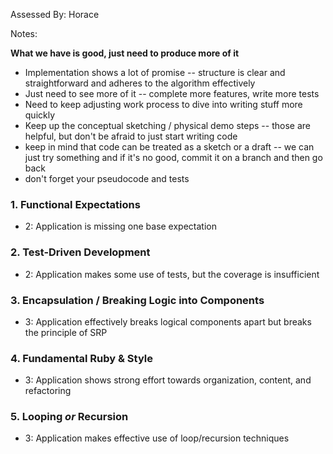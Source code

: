 Assessed By: Horace

Notes:

__What we have is good, just need to produce more of it__

* Implementation shows a lot of promise -- structure is clear and straightforward
and adheres to the algorithm effectively
* Just need to see more of it -- complete more features, write more tests
* Need to keep adjusting work process to dive into writing stuff more quickly
* Keep up the conceptual sketching / physical demo steps -- those are helpful,
but don't be afraid to just start writing code
* keep in mind that code can be treated as a sketch or a draft -- we can just
try something and if it's no good, commit it on a branch and then go back
* don't forget your pseudocode and tests

### 1. Functional Expectations

* 2: Application is missing one base expectation

### 2. Test-Driven Development

* 2: Application makes some use of tests, but the coverage is insufficient

### 3. Encapsulation / Breaking Logic into Components

* 3: Application effectively breaks logical components apart but breaks the principle of SRP

### 4. Fundamental Ruby & Style

* 3:  Application shows strong effort towards organization, content, and refactoring

### 5. Looping *or* Recursion

* 3: Application makes effective use of loop/recursion techniques
